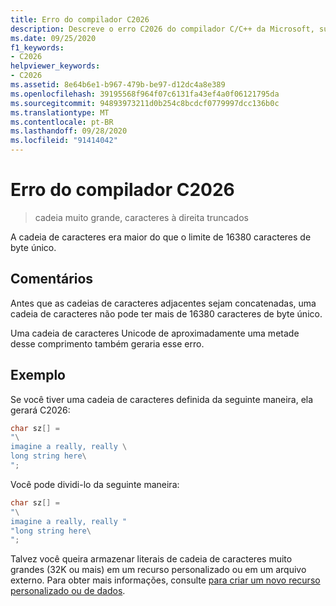 ```yaml
---
title: Erro do compilador C2026
description: Descreve o erro C2026 do compilador C/C++ da Microsoft, suas causas e como resolvê-los.
ms.date: 09/25/2020
f1_keywords:
- C2026
helpviewer_keywords:
- C2026
ms.assetid: 8e64b6e1-b967-479b-be97-d12dc4a8e389
ms.openlocfilehash: 39195568f964f07c6131fa43ef4a0f06121795da
ms.sourcegitcommit: 94893973211d0b254c8bcdcf0779997dcc136b0c
ms.translationtype: MT
ms.contentlocale: pt-BR
ms.lasthandoff: 09/28/2020
ms.locfileid: "91414042"
---
```

# <a name="compiler-error-c2026"></a>Erro do compilador C2026

> cadeia muito grande, caracteres à direita truncados

A cadeia de caracteres era maior do que o limite de 16380 caracteres de byte único.

## <a name="remarks"></a>Comentários

Antes que as cadeias de caracteres adjacentes sejam concatenadas, uma cadeia de caracteres não pode ter mais de 16380 caracteres de byte único.

Uma cadeia de caracteres Unicode de aproximadamente uma metade desse comprimento também geraria esse erro.

## <a name="example"></a>Exemplo

Se você tiver uma cadeia de caracteres definida da seguinte maneira, ela gerará C2026:

```C
char sz[] =
"\
imagine a really, really \
long string here\
";
```

Você pode dividi-lo da seguinte maneira:

```C
char sz[] =
"\
imagine a really, really "
"long string here\
";
```

Talvez você queira armazenar literais de cadeia de caracteres muito grandes (32K ou mais) em um recurso personalizado ou em um arquivo externo. Para obter mais informações, consulte [para criar um novo recurso personalizado ou de dados](../../windows/binary-editor.md#to-create-a-new-custom-or-data-resource).
